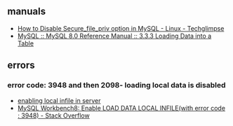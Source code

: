 ## manuals
- [How to Disable Secure\_file\_priv option in MySQL - Linux - Techglimpse](https://techglimpse.com/secure_file_priv-mysql-option/)
- [MySQL :: MySQL 8.0 Reference Manual :: 3.3.3 Loading Data into a Table](https://dev.mysql.com/doc/refman/8.0/en/loading-tables.html)
## errors
### error code: 3948  and then 2098- loading local data is disabled
- [enabling local infile in server](https://stackoverflow.com/questions/66848547/mysql-error-code-3948-loading-local-data-is-disabled-this-must-be-enabled-on-b)
- [MySQL Workbench8: Enable LOAD DATA LOCAL INFILE(with error code : 3948) - Stack Overflow](https://stackoverflow.com/questions/61749842/mysql-workbench8-enable-load-data-local-infilewith-error-code-3948)